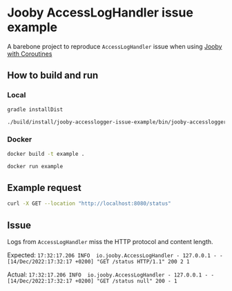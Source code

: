 # Jooby AccessLogHandler issue example
A barebone project to reproduce `AccessLogHandler` issue when using [Jooby with Coroutines](https://jooby.io/#responses-nonblocking-kotlin-coroutines)
## How to build and run

### Local

```bash
gradle installDist
```
```bash
./build/install/jooby-accesslogger-issue-example/bin/jooby-accesslogger-issue-example
```

### Docker
```bash
docker build -t example .
```
```bash
docker run example
```

## Example request

```bash
curl -X GET --location "http://localhost:8080/status"
```

## Issue
Logs from `AccessLogHandler` miss the HTTP protocol and content length.

Expected:
`17:32:17.206 INFO  io.jooby.AccessLogHandler - 127.0.0.1 - - [14/Dec/2022:17:32:17 +0200] "GET /status HTTP/1.1" 200 2 1`

Actual:
`17:32:17.206 INFO  io.jooby.AccessLogHandler - 127.0.0.1 - - [14/Dec/2022:17:32:17 +0200] "GET /status null" 200 - 1`
